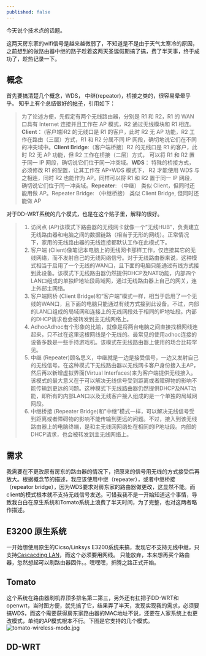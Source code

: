 ```yaml
---
published: false
---
```

今天说个技术点的话题。

这两天房东家的wifi信号是越来越微弱了，不知道是不是由于天气太寒冷的原因，之前想到的做路由器中继的路子趁着这两天圣诞假期搞了搞，费了半天事，终于成功了，趁热记录一下。

## 概念
首先要搞清楚几个概念，WDS， 中继(repeator)，桥接之类的，很容易晕晕乎乎。 知乎上有个总结很好的[帖子](https://www.zhihu.com/question/20380724)，引用如下：
>为了论述方便，先假定有两个无线路由器，分别是 R1 和 R2，R1 的 WAN 口具有 Internet 连接并且工作在 AP 模式，R2 通过无线模块和 R1 相连。**Client**： (客户端)R2 的无线口是 R1 的客户，此时 R2 无 AP 功能，R2 工作在路由（三层）方式，R1 和 R2 分属不同 IP 网段，确切地说它们在不同的冲突域中。**Client Bridge**:（客户端桥接）R2 的无线口是 R1 的客户，此时 R2 无 AP 功能，但 R2 工作在桥接（二层）方式， 可以将 R1 和 R2 置于同一 IP 网段，确切说它们位于同一冲突域。**WDS**：
特殊的桥接方式， 必须修改 R1 的配置，让其工作在 AP+WDS 模式下， R2 才能使用 WDS 与之相连，同时 R2 也能作为 AP。同样可以将 R1 和 R2 置于同一 IP 网段，确切说它们位于同一冲突域。**Repeater**: （中继）
类似 Client，但同时还能用做 AP。Repeater Bridge: （中继桥接）
类似 Client Bridge, 但同时还能做 AP

对于DD-WRT系统的几个模式，也是在这个贴子里，解释的很好。
>1. 访问点 (AP)该模式下路由器的无线网卡就像一个”无线HUB”，负责建立无线路由器和电脑之间的数据链路（相当于无形的网线）。正常情况下，家用的无线路由器的无线连接都默认工作在此模式下。
>2. 客户端 (Client)像笔记本电脑上的无线网卡那样工作，仅连接其它的无线网络，而不发射自己的无线网络信号。对于无线路由器来说，这种模式相当于启用了一个无线的WAN口，且下面的电脑只能通过有线方式接到此设备。该模式下无线路由器仍然提供DHCP及NAT功能，内部四个LAN口组成的单独IP地址段局域网，通过无线路由器上自己的网关，连上外部主网络。
>3. 客户端网桥 (Client Bridge)和“客户端”模式一样，相当于启用了一个无线的WAN口，且下面的电脑只能通过有线方式接到此设备。不过，内部的LAN口组成的局域网和连接上的无线网段处于相同的IP地址段。内部的DHCP请求也会被转发到主无线网络上。
>4. AdhocAdhoc有个形象的比喻，就像是将两台电脑之间直接找根网线连起来，只不过在这里这根网线是个无线的。最常见的使用adhoc连接的设备多数是一些手持游戏机。该模式在无线路由器上使用的场合比较罕见。
>5. 中继 (Repeater)顾名思义，中继就是一边是接受信号，一边又发射自己的无线信号。在这种模式下无线路由器以无线网卡客户身份接入主AP，然后再以新增虚拟界面(Virtual Interfaces)来为客户端提供无线接入。该模式的最大意义在于可以解决无线信号受到距离或者障碍物的影响不能传输到更远的问题。这种模式下无线路由器仍然提供DHCP及NAT功能，即所有的内部LAN口以及无线客户接入组成的是一个单独的局域网网段。
>6. 中继桥接 (Repeater Bridge)和”中继”模式一样，可以解决无线信号受到距离或者障碍物的影响不能传输到更远的问题。不过，接入到该无线路由器上的电脑终端，是和主无线网网络处在相同的IP地址段。内部的DHCP请求，也会被转发到主无线网络上。

## 需求
我需要在不更改原有房东的路由器的情况下，把原来的信号用无线的方式接受后再放大。根据概念节的描述，我应该使用中继（repeater），或者中继桥接（repeator bridge），因为WDS要求对房东家的路由器做更改，这显然不能。而client的模式根本就不支持无线信号发送。可惜我我不是一开始知道这个事情，导致我白白在原生系统和Tomato系统上浪费了半天时间，为了完整，也对这两者略作描述。

## E3200 原生系统
一开始想使用原生的Cicso/Linksys E3200系统来搞，发现它不支持无线中继，只支持[Cascacding LAN](https://www.linksys.com/us/support-article?articleNum=132275)，而这个必须要用网线。 只能放弃，本来想再买个路由器，忽然想起可以刷路由器固件。。嘿嘿嘿，折腾之路正式开始。

## Tomato
这个系统在路由器刷机界顶多排名第二第三，另外还有扛把子DD-WRT和openwrt，当时图方便，就先搞了它，结果弄了半天，发现实现我的需求，必须要搞WDS，而这个需要获得房东家路由器的MAC地址不说，还要在人家系统上也更改模式，单纯的AP模式根本不行。下图是它支持的几个模式。
![tomato-wireless-mode.jpg]({{site.baseurl}}/images/tomato-wireless-mode.jpg)

## DD-WRT


